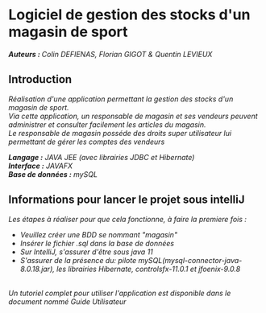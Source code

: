 <h1>Logiciel de gestion des stocks d'un magasin de sport</h1>
<p><em> <strong>Auteurs : </strong>Colin DEFIENAS, Florian GIGOT & Quentin LEVIEUX</em></p>
<h2>Introduction</h2>
<p><em>
Réalisation d'une application permettant la gestion des stocks d'un magasin de sport.<br />  
Via cette application, un responsable de magasin et ses vendeurs peuvent administrer et consulter facilement les articles du magasin.<br />
Le responsable de magasin posséde des droits super utilisateur lui permettant de gérer les comptes des vendeurs<br /> 

<strong>Langage :</strong> JAVA JEE (avec librairies JDBC et Hibernate) <br />
<strong>Interface :</strong> JAVAFX <br />
<strong>Base de données :</strong> mySQL <br />
</em></p>

<h2>Informations pour lancer le projet sous intelliJ</h2>
<p><em>
Les étapes à réaliser pour que cela fonctionne, à faire la premiere fois :<br/>
<ul>
<li>Veuillez créer une BDD se nommant "magasin"</li>  
<li>Insérer le fichier .sql dans la base de données </li>
<li>Sur IntelliJ, s'assurer d'être sous java 11</li>
<li>S'assurer de la présence du: pilote mySQL(mysql-connector-java-8.0.18.jar), les librairies Hibernate, controlsfx-11.0.1 et jfoenix-9.0.8</li></ul>
 <br />
 Un tutoriel complet pour utiliser l'application est disponible dans le document nommé Guide Utilisateur
</em></p>
